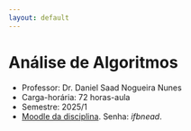 ```yaml
---
layout: default
---
```


# Análise de Algoritmos

- Professor: Dr. Daniel Saad Nogueira Nunes
- Carga-horária: 72 horas-aula
- Semestre: 2025/1
- [Moodle da disciplina](https://nead.ifb.edu.br/course/view.php?id=18664). Senha: *ifbnead*.